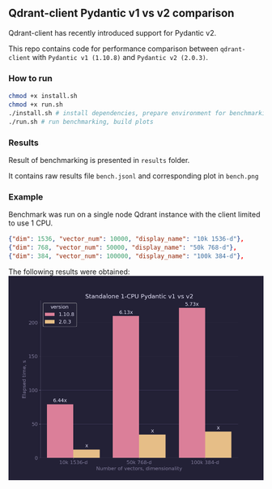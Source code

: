 ## Qdrant-client Pydantic v1 vs v2 comparison

Qdrant-client has recently introduced support for Pydantic v2.

This repo contains code for performance comparison between `qdrant-client` with `Pydantic v1 (1.10.8)` and `Pydantic v2 (2.0.3)`.

### How to run
```bash
chmod +x install.sh
chmod +x run.sh
./install.sh # install dependencies, prepare environment for benchmarking
./run.sh # run benchmarking, build plots
```


### Results
Result of benchmarking is presented in `results` folder.

It contains raw results file `bench.jsonl` and corresponding plot in `bench.png`

### Example

Benchmark was run on a single node Qdrant instance with the client limited to use 1 CPU.

```JSON
{"dim": 1536, "vector_num": 10000, "display_name": "10k 1536-d"},
{"dim": 768, "vector_num": 50000, "display_name": "50k 768-d"},
{"dim": 384, "vector_num": 100000, "display_name": "100k 384-d"},
```

The following results were obtained:
![Example](example/bench.png)